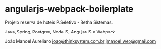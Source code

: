 # angularjs-webpack-boilerplate

Projeto reserva de hoteis P.Seletivo - Betha Sistemas.

Java, Spring, Postgres, NodeJS, AngujarJS e Webpack. 

João Manoel Aureliano
joao@thinksystem.com.br
jmanoel.web@gmail.com
